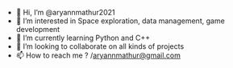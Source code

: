 - 👋 Hi, I’m @aryannmathur2021
- 👀 I’m interested in Space exploration, data management, game development
- 🌱 I’m currently learning Python and C++
- 💞️ I’m looking to collaborate on all kinds of projects
- 📫 How to reach me ? /aryannmathur@gmail.com

<!---
aryannmathur2021/aryannmathur2021 is a ✨ special ✨ repository because its `README.md` (this file) appears on your GitHub profile.
You can click the Preview link to take a look at your changes.
--->

